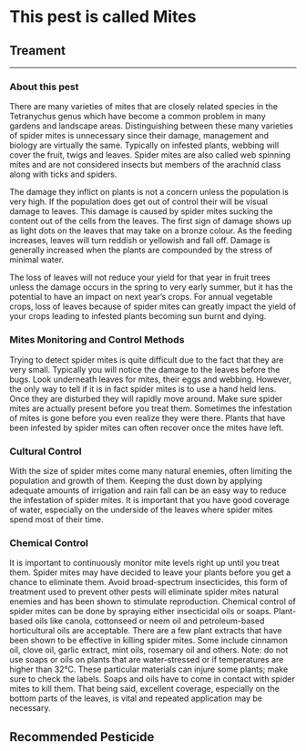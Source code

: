 # This pest is called **Mites**

## Treament
____________________________________________________________________________________________________________________
### About this pest

There are many varieties of mites that are closely related species in the Tetranychus genus which have become a common problem in many gardens and landscape areas. Distinguishing between these many varieties of spider mites is unnecessary since their damage, management and biology are virtually the same. Typically on infested plants, webbing will cover the fruit, twigs and leaves. Spider mites are also called web spinning mites and are not considered insects but members of the arachnid class along with ticks and spiders.

The damage they inflict on plants is not a concern unless the population is very high. If the population does get out of control their will be visual damage to leaves. This damage is caused by spider mites sucking the content out of the cells from the leaves. The first sign of damage shows up as light dots on the leaves that may take on a bronze colour. As the feeding increases, leaves will turn reddish or yellowish and fall off. Damage is generally increased when the plants are compounded by the stress of minimal water.

The loss of leaves will not reduce your yield for that year in fruit trees unless the damage occurs in the spring to very early summer, but it has the potential to have an impact on next year’s crops. For annual vegetable crops, loss of leaves because of spider mites can greatly impact the yield of your crops leading to infested plants becoming sun burnt and dying.

### Mites Monitoring and Control Methods

Trying to detect spider mites is quite difficult due to the fact that they are very small. Typically you will notice the damage to the leaves before the bugs. Look underneath leaves for mites, their eggs and webbing. However, the only way to tell if it is in fact spider mites is to use a hand held lens. Once they are disturbed they will rapidly move around. Make sure spider mites are actually present before you treat them. Sometimes the infestation of mites is gone before you even realize they were there. Plants that have been infested by spider mites can often recover once the mites have left.

### Cultural Control

With the size of spider mites come many natural enemies, often limiting the population and growth of them. Keeping the dust down by applying adequate amounts of irrigation and rain fall can be an easy way to reduce the infestation of spider mites. It is important that you have good coverage of water, especially on the underside of the leaves where spider mites spend most of their time.

### Chemical Control

It is important to continuously monitor mite levels right up until you treat them. Spider mites may have decided to leave your plants before you get a chance to eliminate them. Avoid broad-spectrum insecticides, this form of treatment used to prevent other pests will eliminate spider mites natural enemies and has been shown to stimulate reproduction. Chemical control of spider mites can be done by spraying either insecticidal oils or soaps. Plant-based oils like canola, cottonseed or neem oil and petroleum-based horticultural oils are acceptable. There are a few plant extracts that have been shown to be effective in killing spider mites. Some include cinnamon oil, clove oil, garlic extract, mint oils, rosemary oil and others. Note: do not use soaps or oils on plants that are water-stressed or if temperatures are higher than 32°C. These particular materials can injure some plants; make sure to check the labels. Soaps and oils have to come in contact with spider mites to kill them. That being said, excellent coverage, especially on the bottom parts of the leaves, is vital and repeated application may be necessary.

## Recommended Pesticide
